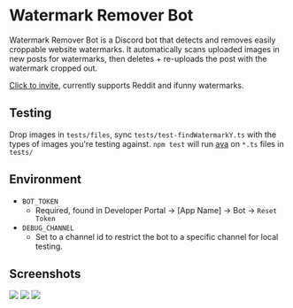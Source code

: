 # Watermark Remover Bot

Watermark Remover Bot is a Discord bot that detects and removes easily croppable website watermarks. It automatically scans uploaded images in new posts for watermarks, then deletes + re-uploads the post with the watermark cropped out.

[Click to invite](https://discord.com/oauth2/authorize?client_id=761447220586479647&permissions=43008&scope=bot), currently supports Reddit and ifunny watermarks.

## Testing

Drop images in `tests/files`, sync `tests/test-findWatermarkY.ts` with the types of images you're testing against. `npm test` will run [ava](https://www.npmjs.com/package/ava) on `*.ts` files in `tests/`

## Environment

- `BOT_TOKEN`
  - Required, found in Developer Portal -> \[App Name\] -> Bot -> `Reset Token`
- `DEBUG_CHANNEL`
  - Set to a channel id to restrict the bot to a specific channel for local testing.

## Screenshots

![](screenshots/pikachu.png)
![](screenshots/spongebob.png)
![](screenshots/god.png)
